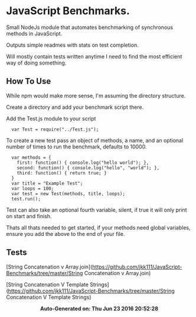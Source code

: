 # JavaScript Benchmarks.

Small NodeJs module that automates benchmarking of synchronous methods in JavaScript.

Outputs simple readmes with stats on test completion.

Will mostly contain tests written anytime I need to find the most efficient way of doing something.

## How To Use

While npm would make more sense, I'm assuming the directory structure.

Create a directory and add your benchmark script there.

Add the Test.js module to your script
```
  var Test = require("../Test.js");
```

To create a new test pass an object of methods, a name, and an optional number of times to run the benchmark, defaults to 10000.

```
  var methods = {
    first: function() { console.log("hello world"); },
    second: function() { console.log("hello", "world"); },
    third: function() { return true; }
  }
  var title = "Example Test";
  var loops = 100;
  var test = new Test(methods, title, loops);
  test.run();
```

Test can also take an optional fourth variable, silent, if true it will only print on start and finish.

Thats all thats needed to get started, if your methods need global variables, ensure you add the above to the end of your file.

## Tests

[String Concatenation v Array.join](https://github.com/jkk111/JavaScript-Benchmarks/tree/master/String Concatenation v Array.join)

[String Concatenation V Template Strings](https://github.com/jkk111/JavaScript-Benchmarks/tree/master/String Concatenation V Template Strings)

<p align='center'><b>Auto-Generated on: Thu Jun 23 2016 20:52:28</b></p>
